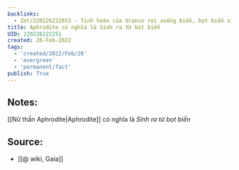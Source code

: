 ```yaml
---
backlinks:
  - Zet/220226222653 - Tinh hoàn của Uranus rơi xuống biển, bọt biển sinh ra Aphrodite
title: Aphrodite có nghĩa là Sinh ra từ bọt biển
UID: 220226222251
created: 26-Feb-2022
tags:
  - 'created/2022/Feb/26'
  - 'evergreen'
  - 'permanent/fact'
publish: True
---
```

## Notes:
[[Nữ thần Aphrodite|Aphrodite]] có nghĩa là *Sinh ra từ bọt biển*

## Source:
- [[@ wiki, Gaia]]




